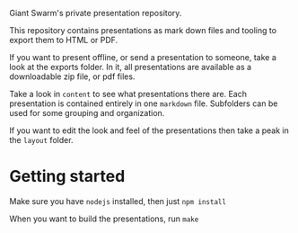 Giant Swarm's private presentation repository.

This repository contains presentations as mark down files and tooling
to export them to HTML or PDF.

If you want to present offline, or send a presentation to someone, take a look at
the exports folder. In it, all presentations are available as a downloadable
zip file, or pdf files.

Take a look in `content` to see what presentations there are. Each presentation
is contained entirely in one `markdown` file. Subfolders can be used for
some grouping and organization.

If you want to edit the look and feel of the presentations then take a peak in
the `layout` folder.

# Getting started

Make sure you have `nodejs` installed, then just `npm install`

When you want to build the presentations, run `make`